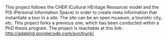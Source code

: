 This project follows the CHER (Cultural HEritage Resource) model and the PIS (Personal Information Space) in order to create meta information that instantiate a tour in a site. The site can be an open museum, a touristic city, etc.
This project forks a previous one, which has been conducted within a PhD thesis program. The project is reachable at this link: http://adalphd.googlecode.com/svn/trunk/